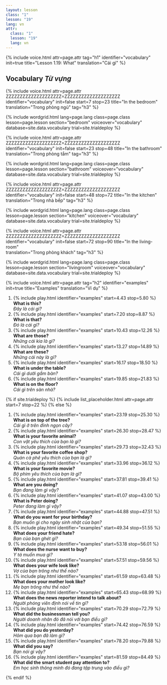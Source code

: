 ```yaml
---
layout: lesson
class: "1"
lesson: "19"
lang: vn
attr:
  class: "1"
  lesson: "19"
  lang: vn
---
```


{%  include voice.html attr=page.attr                     tag="h1"
	identifier="vocabulary"  init=true
	title="Lesson 1.19: What"
	translation="Cái gì"
%}

## Vocabulary   *Từ vựng* 

{%  include voice.html attr=page.attr    ZZZZZZZZZZZZZZZZZZZZ=ZZZZZZZZZZZZZZZZZZZZ
	identifier="vocabulary"  init=false start=7 stop=23
	title="In the bedroom"        
	translation="Trong phòng ngủ"
    tag="h3" %}

{% include wordgrid.html lang=page.lang
		class=page.class 
		lesson=page.lesson 
		section="bedroom"
		voiceover="vocabulary"
		database=site.data.vocabulary 
		trial=site.trialdeploy %}

{%  include voice.html attr=page.attr    ZZZZZZZZZZZZZZZZZZZZ=ZZZZZZZZZZZZZZZZZZZZ
	identifier="vocabulary"  init=false start=23 stop=48
	title="In the bathroom"        
	translation="Trong phòng tắm"
    tag="h3" %}

{% include wordgrid.html lang=page.lang
		class=page.class 
		lesson=page.lesson 
		section="bathroom"
		voiceover="vocabulary"
		database=site.data.vocabulary 
		trial=site.trialdeploy %}
		
{%  include voice.html attr=page.attr    ZZZZZZZZZZZZZZZZZZZZ=ZZZZZZZZZZZZZZZZZZZZ
	identifier="vocabulary"  init=false start=48 stop=72
	title="In the kitchen"        
	translation="Trong nhà bếp"
    tag="h3" %}

{% include wordgrid.html lang=page.lang
		class=page.class 
		lesson=page.lesson 
		section="kitchen"
		voiceover="vocabulary"
		database=site.data.vocabulary 
		trial=site.trialdeploy %}
		
{%  include voice.html attr=page.attr    ZZZZZZZZZZZZZZZZZZZZ=ZZZZZZZZZZZZZZZZZZZZ
	identifier="vocabulary"  init=false start=72 stop=90
	title="In the living-room"        
	translation="Trong phòng khách"
    tag="h3" %}

{% include wordgrid.html lang=page.lang
		class=page.class 
		lesson=page.lesson 
		section="livingroom"
		voiceover="vocabulary"
		database=site.data.vocabulary 
		trial=site.trialdeploy %}


{%  include voice.html attr=page.attr                     tag="h2"
	identifier="examples"  init=true
	title="Examples"
	translation="Ví dụ"
%}


1. {% include play.html identifier="examples" start=4.43 stop=5.80 %} **What is this?**  
*Đây là cái gì?*
1. {% include play.html identifier="examples" start=7.20 stop=8.87 %} **What is that?**  
*Đó là cái gì?*
1. {% include play.html identifier="examples" start=10.43 stop=12.26 %} **What are those?**  
*Những cái kia là gì?*
1. {% include play.html identifier="examples" start=13.27 stop=14.89 %} **What are these?**  
*Những cái này là gì?*
1. {% include play.html identifier="examples" start=16.17 stop=18.50 %} **What is under the table?**  
*Cái gì dưới gầm bàn?*
1. {% include play.html identifier="examples" start=19.85 stop=21.83 %} **What is on the floor?**  
*Cái gì trên sàn nhà?*

{% if site.trialdeploy %}
	{% include list_placeholder.html  attr=page.attr     start=7 stop=22 %}
	{% else %}

1. {% include play.html identifier="examples" start=23.19 stop=25.30 %} **What is on top of the tree?**  
*Cái gì ở trên đỉnh ngọn cây?*
1. {% include play.html identifier="examples" start=26.30 stop=28.47 %} **What is your favorite animal?**  
*Con vật yêu thích của bạn là gì?*
1. {% include play.html identifier="examples" start=29.73 stop=32.43 %} **What is your favorite coffee shop?**  
*Quán cà phê yêu thích của bạn là gì?*
1. {% include play.html identifier="examples" start=33.96 stop=36.12 %} **What is your favorite movie?**  
*Bộ phim yêu thích của bạn là gì?*
1. {% include play.html identifier="examples" start=37.81 stop=39.41 %} **What are you doing?**  
*Bạn đang làm gì vậy?*
1. {% include play.html identifier="examples" start=41.07 stop=43.00 %} **What is Peter doing?**  
*Peter đang làm gì vậy?*
1. {% include play.html identifier="examples" start=44.88 stop=47.51 %} **What do you want for your birthday?**  
*Bạn muốn gì cho ngày sinh nhật của bạn?*
1. {% include play.html identifier="examples" start=49.34 stop=51.55 %} **What does your friend hate?**  
*Bạn của bạn ghét gì?*
1. {% include play.html identifier="examples" start=53.18 stop=56.01 %} **What does the nurse want to buy?**  
*Y tá muốn mua gì?*
1. {% include play.html identifier="examples" start=57.51 stop=59.56 %} **What does your wife look like?**  
*Vợ của bạn trông như thế nào?*
1. {% include play.html identifier="examples" start=61.59 stop=63.48 %} **What does your mother look like?**  
*Mẹ bạn trông như thế nào?*
1. {% include play.html identifier="examples" start=65.43 stop=68.99 %} **What does the news reporter intend to talk about?**  
*Người phóng viên định nói về tin gì?*
1. {% include play.html identifier="examples" start=70.29 stop=72.79 %} **What did the businessman tell you?**  
*Người doanh nhân đó đã nói với bạn điều gì?*
1. {% include play.html identifier="examples" start=74.42 stop=76.59 %} **What did you do yesterday?**  
*Hôm qua bạn đã làm gì?*
1. {% include play.html identifier="examples" start=78.20 stop=79.88 %} **What did you say?**  
*Bạn nói gì vậy?*
1. {% include play.html identifier="examples" start=81.59 stop=84.49 %} **What did the smart student pay attention to?**  
*Em học sinh thông minh đó đang tập trung vào điều gì?*

{% endif %}
